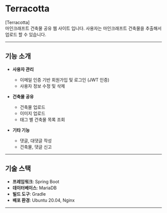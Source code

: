 # Terracotta

[Terracotta]  
마인크래프트 건축물 공유 웹 사이트 입니다.
사용자는 마인크래프트 건축물을 추출해서 업로드 할 수 있습니다.

---

## 기능 소개

- **사용자 관리**  
  - 이메일 인증 기반 회원가입 및 로그인 (JWT 인증)
  - 사용자 정보 수정 및 삭제  

- **건축물 공유**  
  - 건축물 업로드
  - 이미지 업로드
  - 태그 별 건축물 목록 조회

- **기타 기능**  
  - 댓글, 대댓글 작성
  - 건축물, 댓글 신고

---

## 기술 스택

- **프레임워크**: Spring Boot  
- **데이터베이스**: MariaDB
- **빌드 도구**: Gradle  
- **배포 환경**: Ubuntu 20.04, Nginx

---
